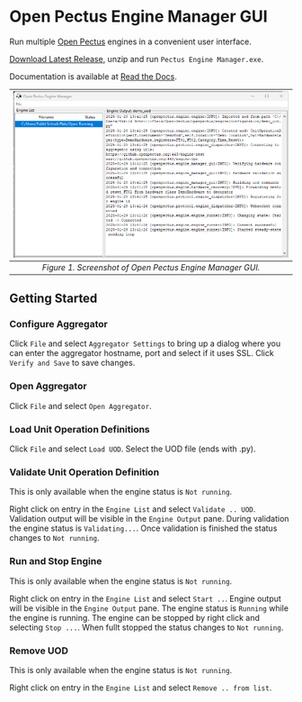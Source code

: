 # Open Pectus Engine Manager GUI
Run multiple [Open Pectus](https://github.com/Open-Pectus/Open-Pectus/) engines in a convenient user interface.

[Download Latest Release](https://github.com/Open-Pectus/Engine-Manager-GUI/releases/download/release/engine_manager.zip), unzip and run `Pectus Engine Manager.exe`.

Documentation is available at [Read the Docs](https://docs.openpectus.org/latest/).

| ![image](https://github.com/Open-Pectus/Engine-Manager-GUI/blob/main/screenshot.png?raw=true)| 
|:--:| 
| *Figure 1. Screenshot of Open Pectus Engine Manager GUI.* |

## Getting Started
### Configure Aggregator
Click `File` and select `Aggregator Settings` to bring up a dialog where you can enter the aggregator hostname, port and select if it uses SSL. Click `Verify and Save` to save changes.

### Open Aggregator
Click `File` and select `Open Aggregator`.

### Load Unit Operation Definitions
Click `File` and select `Load UOD`. Select the UOD file (ends with .py).

### Validate Unit Operation Definition
This is only available when the engine status is `Not running`.

Right click on entry in the `Engine List` and select `Validate .. UOD`. Validation output will be visible in the `Engine Output` pane. During validation the engine status is `Validating...`. Once validation is finished the status changes to `Not running`.

### Run and Stop Engine
This is only available when the engine status is `Not running`.
 
Right click on entry in the `Engine List` and select `Start ..`. Engine output will be visible in the `Engine Output` pane. The engine status is `Running` while the engine is running. The engine can be stopped by right click and selecting `Stop ...`. When fullt stopped the status changes to `Not running`.
### Remove UOD
This is only available when the engine status is `Not running`.

Right click on entry in the `Engine List` and select `Remove .. from list`.
